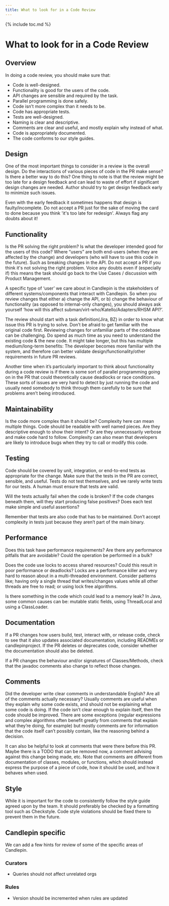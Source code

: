 ```yaml
---
title: What to look for in a Code Review
---
```

{% include toc.md %}

# What to look for in a Code Review
## Overview
In doing a code review, you should make sure that:
 - Code is well-designed.
 - Functionality is good for the users of the code.
 - API changes are sensible and required by the task.
 - Parallel programming is done safely.
 - Code isn’t more complex than it needs to be.
 - Code has appropriate tests.
 - Tests are well-designed.
 - Naming is clear and descriptive.
 - Comments are clear and useful, and mostly explain why instead of what.
 - Code is appropriately documented.
 - The code conforms to our style guides.

## Design
One of the most important things to consider in a review is the overall design. Do the interactions of various pieces of code in the PR make sense? Is there a better way to do this? One thing to note is that the review might be too late for a design feedback and can lead to waste of effort if significant design changes are needed. Author should try to get design feedback early to minimize such issues.

Even with the early feedback it sometimes happens that design is faulty/incomplete. Do not accept a PR just for the sake of moving the card to done because you think 'it's too late for redesign'. Always flag any doubts about it!

## Functionality
Is the PR solving the right problem? Is what the developer intended good for the users of this code? Where “users” are both end-users (when they are affected by the change) and developers (who will have to use this code in the future). Such as breaking changes in the API. Do not accept a PR if you think it's not solving the right problem. Voice any doubts even if (especially if) this means the task should go back to the Use Cases / discussion with Product Management.

A specific type of ‘user’ we care about in Candlepin is the stakeholders of different systems/components that interact with Candlepin. So when you review changes that either a) change the API, or b) change the behaviour of functionality (as opposed to internal-only changes), you should always ask yourself ‘how will this affect subman/virt-who/Katello/Adapters/RHSM API?’.

The review should start with a task definition(Jira, BZ) in order to know what issue this PR is trying to solve. Don’t be afraid to get familiar with the original code first. Reviewing changes for unfamiliar parts of the codebase can be challenging. Do spend as much time as you need to understand the existing code & the new code. It might take longer, but this has multiple medium/long-term benefits: The developer becomes more familiar with the system, and therefore can better validate design/functionality/other requirements in future PR reviews.

Another time when it’s particularly important to think about functionality during a code review is if there is some sort of parallel programming going on in the PR that could theoretically cause deadlocks or race conditions. These sorts of issues are very hard to detect by just running the code and usually need somebody to think through them carefully to be sure that problems aren’t being introduced.

## Maintainability
Is the code more complex than it should be? Complexity here can mean multiple things. Code should be readable with well named pieces. Are they descriptive enough to show their intent? Or are they unnecessarily verbose and make code hard to follow. Complexity can also mean that developers are likely to introduce bugs when they try to call or modify this code.

## Testing
Code should be covered by unit, integration, or end-to-end tests as appropriate for the change.
Make sure that the tests in the PR are correct, sensible, and useful. Tests do not test themselves, and we rarely write tests for our tests. A human must ensure that tests are valid.

Will the tests actually fail when the code is broken? If the code changes beneath them, will they start producing false positives? Does each test make simple and useful assertions?

Remember that tests are also code that has to be maintained. Don’t accept complexity in tests just because they aren’t part of the main binary.

## Performance
Does this task have performance requirements? Are there any performance pitfalls that are avoidable? Could the operation be performed in a bulk?

Does the code use locks to access shared resources? Could this result in poor performance or deadlocks? Locks are a performance killer and very hard to reason about in a multi-threaded environment. Consider patterns like; having only a single thread that writes/changes values while all other threads are free to read; or using lock free algorithms.

Is there something in the code which could lead to a memory leak? In Java, some common causes can be: mutable static fields, using ThreadLocal and using a ClassLoader.

## Documentation
If a PR changes how users build, test, interact with, or release code, check to see that it also updates associated documentation, including READMEs or candlepinproject. If the PR deletes or deprecates code, consider whether the documentation should also be deleted.

If a PR changes the behaviour and/or signatures of Classes/Methods, check that the javadoc comments also change to reflect those changes.

## Comments
Did the developer write clear comments in understandable English? Are all of the comments actually necessary? Usually comments are useful when they explain why some code exists, and should not be explaining what some code is doing. If the code isn’t clear enough to explain itself, then the code should be improved. There are some exceptions (regular expressions and complex algorithms often benefit greatly from comments that explain what they’re doing, for example) but mostly comments are for information that the code itself can’t possibly contain, like the reasoning behind a decision.

It can also be helpful to look at comments that were there before this PR. Maybe there is a TODO that can be removed now, a comment advising against this change being made, etc.
Note that comments are different from documentation of classes, modules, or functions, which should instead express the purpose of a piece of code, how it should be used, and how it behaves when used.

## Style
While it is important for the code to consistently follow the style guide agreed upon by the team. It should preferably be checked by a formatting tool such as Checkstyle. Code style violations should be fixed there to prevent them in the future.

## Candlepin specific
We can add a few hints for review of some of the specific areas of Candlepin.

### Curators
 - Queries should not affect unrelated orgs

### Rules
 - Version should be incremented when rules are updated

